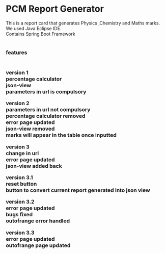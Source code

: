 # PCM Report Generator
This is a report card that generates Physics ,Chemistry and Maths marks.<br>
We used Java Eclipse IDE.<br>
Contains Spring Boot Framework<br>
<br>
<h3>features<h3><br>
<b>version 1</b><br>
percentage calculator<br>
json-view<br>
parameters in url is compulsory<br>

<b>version 2</b><br>
parameters in url not compulsory<br>
percentage calculator removed<br>
error page updated<br>
json-view removed<br>
marks will appear in the table once inputted<br>

<b>version 3</b><br>
change in url<br>
error page updated<br>
json-view added back<br>

<b>version 3.1</b><br>
reset button<br>
button to convert current report generated into json view<br>

<b>version 3.2</b><br>
error page updated<br>
bugs fixed<br>
outofrange error handled<br>

<b>version 3.3</b><br>
error page updated<br>
outofrange page updated<br>

